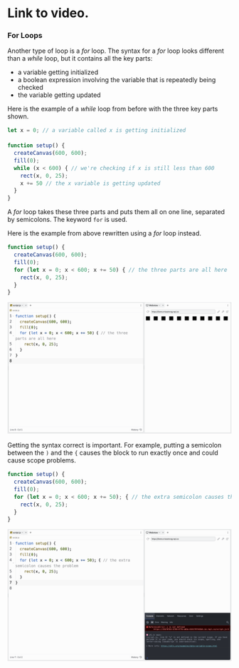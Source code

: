 # Link to video.

### For Loops

Another type of loop is a *for* loop. The syntax for a *for* loop looks different than a *while* loop, but it contains all the key parts:

* a variable getting initialized
* a boolean expression involving the variable that is repeatedly being checked
* the variable getting updated

Here is the example of a *while* loop from before with the three key parts shown.

```js
let x = 0; // a variable called x is getting initialized

function setup() {
  createCanvas(600, 600);
  fill(0);
  while (x < 600) { // we're checking if x is still less than 600
    rect(x, 0, 25); 
    x += 50 // the x variable is getting updated
  }
}
```

A *for* loop takes these three parts and puts them all on one line, separated by semicolons. The keyword `for` is used.

Here is the example from above rewritten using a *for* loop instead.

```js
function setup() {
  createCanvas(600, 600);
  fill(0);
  for (let x = 0; x < 600; x += 50) { // the three parts are all here
    rect(x, 0, 25); 
  }
}
```

![](../../Images/Checkered_Squares_2.png)

Getting the syntax correct is important. For example, putting a semicolon between the `)` and the `{` causes the block to run exactly once and could cause scope problems.

```js
function setup() {
  createCanvas(600, 600);
  fill(0);
  for (let x = 0; x < 600; x += 50); { // the extra semicolon causes the problem
    rect(x, 0, 25); 
  }
}
```

![](../../Images/Checkered_Squares_3.png)
